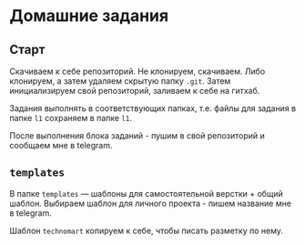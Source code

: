 # Домашние задания

## Старт

Скачиваем к себе репозиторий. Не клонируем, скачиваем. Либо клонируем, а затем удаляем скрытую папку `.git`. Затем инициализируем свой репозиторий, заливаем к себе на гитхаб.

Задания выполнять в соответствующих папках, т.е. файлы для задания в папке `l1` сохраняем в папке `l1`.

После выполнения блока заданий - пушим в свой репозиторий и сообщаем мне в telegram.

## `templates`

В папке `templates` — шаблоны для самостоятельной верстки + общий шаблон. Выбираем шаблон для личного проекта - пишем название мне в telegram.

Шаблон `technomart` копируем к себе, чтобы писать разметку по нему.